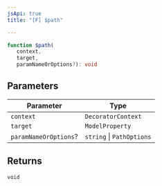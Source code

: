 ```yaml
---
jsApi: true
title: "[F] $path"

---
```

```ts
function $path(
   context, 
   target, 
   paramNameOrOptions?): void
```

## Parameters

| Parameter | Type |
| ------ | ------ |
| `context` | `DecoratorContext` |
| `target` | `ModelProperty` |
| `paramNameOrOptions`? | `string` \| `PathOptions` |

## Returns

`void`
